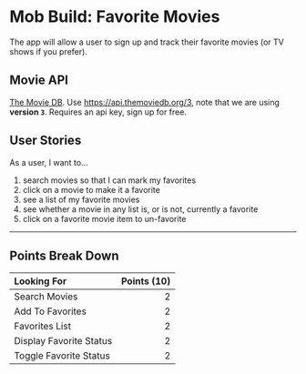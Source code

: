 # Mob Build: Favorite Movies

The app will allow a user to sign up and track their favorite
movies (or TV shows if you prefer).

## Movie API

[The Movie DB](https://www.themoviedb.org). Use https://api.themoviedb.org/3, note
that we are using **version `3`**. Requires an api key, sign up for free.

## User Stories

As a user, I want to...

1. search movies so that I can mark my favorites
1. click on a movie to make it a favorite
1. see a list of my favorite movies
1. see whether a movie in any list is, or is not, currently a favorite
1. click on a favorite movie item to un-favorite

---


## Points Break Down

Looking For | Points (10)
:--|--:
Search Movies  | 2
Add To Favorites | 2
Favorites List | 2
Display Favorite Status | 2
Toggle Favorite Status | 2
